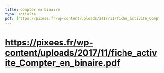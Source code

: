 ```yaml
---
title: compter en binaire
type: activite
pdf: [https://pixees.fr/wp-content/uploads/2017/11/fiche_activite_Compter_en_binaire.pdf]
---
```


# https://pixees.fr/wp-content/uploads/2017/11/fiche_activite_Compter_en_binaire.pdf